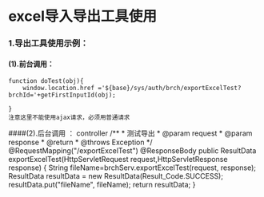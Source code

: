 # excel导入导出工具使用

### 1.导出工具使用示例：
#### (1).前台调用：

    function doTest(obj){
    	window.location.href ='${base}/sys/auth/brch/exportExcelTest?brchId='+getFirstInputId(obj);
    	
    }
    注意这里不能使用ajax请求，必须用普通请求

 ####(2).后台调用 ：
     controller
     /**
     * 测试导出
     * @param request
     * @param response
     * @return
     * @throws Exception
     */
    @RequestMapping("/exportExcelTest")
    @ResponseBody 
    public ResultData exportExcelTest(HttpServletRequest request,HttpServletResponse response) {
    	String fileName=brchServ.exportExcelTest(request, response);
    	ResultData resultData = new ResultData(Result_Code.SUCCESS);
    	resultData.put("fileName", fileName);
        return resultData;
    }  